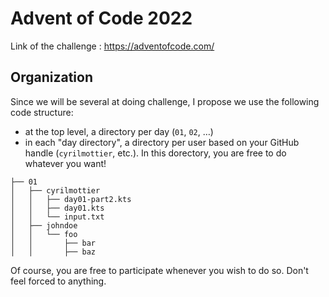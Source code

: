 # Advent of Code 2022

Link of the challenge : https://adventofcode.com/

## Organization

Since we will be several at doing challenge, I propose we use the following code structure:
  - at the top level, a directory per day (`01`, `02`, …)
  - in each "day directory", a directory per user based on your GitHub handle (`cyrilmottier`, etc.). In this dorectory, you are free to do whatever you want!

```
├── 01
│   ├── cyrilmottier
│   │   ├── day01-part2.kts
│   │   ├── day01.kts
│   │   └── input.txt
│   ├── johndoe
│   │   └── foo
│   │       ├── bar
│   │       ├── baz
```

Of course, you are free to participate whenever you wish to do so. Don't feel forced to anything.
